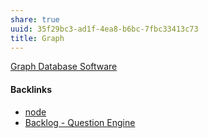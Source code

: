 ```yaml
---
share: true
uuid: 35f29bc3-ad1f-4ea8-b6bc-7fbc33413c73
title: Graph
---
```

[Graph Database Software](../d748dfb3-c097-40d1-8275-d5fe47e38f55)

#### Backlinks

* [node](/7b547d68-8df1-4fd1-b67b-28c134270a62)
* [Backlog - Question Engine](/889c6648-4cf6-4887-848e-b01c4e5f1e71)